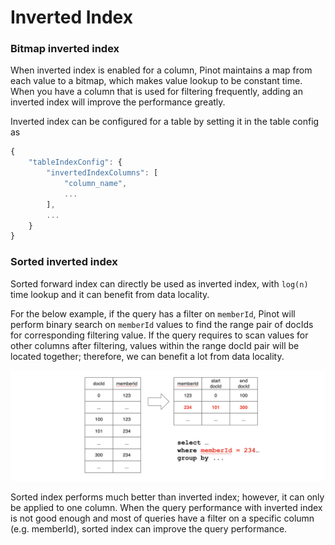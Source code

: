 # Inverted Index

### Bitmap inverted index

When inverted index is enabled for a column, Pinot maintains a map from each value to a bitmap, which makes value lookup to be constant time. When you have a column that is used for filtering frequently, adding an inverted index will improve the performance greatly.

Inverted index can be configured for a table by setting it in the table config as

```javascript
{
    "tableIndexConfig": {
        "invertedIndexColumns": [
            "column_name",
            ...
        ],
        ...
    }
}
```

### Sorted inverted index

Sorted forward index can directly be used as inverted index, with `log(n)` time lookup and it can benefit from data locality.

For the below example, if the query has a filter on `memberId`, Pinot will perform binary search on `memberId` values to find the range pair of docIds for corresponding filtering value. If the query requires to scan values for other columns after filtering, values within the range docId pair will be located together; therefore, we can benefit a lot from data locality.

![\_images/sorted-inverted.png](../../.gitbook/assets/sorted-inverted.png)

Sorted index performs much better than inverted index; however, it can only be applied to one column. When the query performance with inverted index is not good enough and most of queries have a filter on a specific column \(e.g. memberId\), sorted index can improve the query performance.

